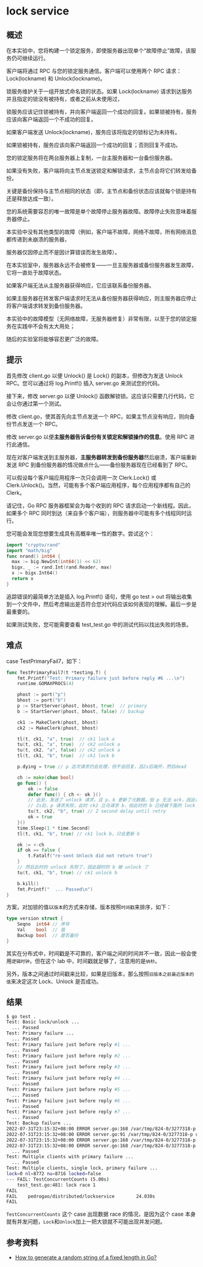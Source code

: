 # lock service

## 概述

在本实验中，您将构建一个锁定服务，即使服务器出现单个“故障停止”故障，该服务仍可继续运行。

客户端将通过 RPC 与您的锁定服务通信。客户端可以使用两个 RPC 请求：Lock(lockname) 和 Unlock(lockname)。

锁服务维护关于一组开放式命名锁的状态。如果 Lock(lockname) 请求到达服务并且指定的锁没有被持有，或者之前从未使用过，

锁服务应该记住锁被持有，并向客户端返回一个成功的回复。如果锁被持有，服务应该向客户端返回一个不成功的回复。

如果客户端发送 Unlock(lockname)，服务应该将指定的锁标记为未持有。

如果锁被持有，服务应该向客户端返回一个成功的回复；否则回复不成功。

您的锁定服务将在两台服务器上复制，一台主服务器和一台备份服务器。

如果没有失败，客户端将向主节点发送锁定和解锁请求，主节点会将它们转发给备份。

关键是备份保持与主节点相同的状态（即，主节点和备份状态应该就每个锁是持有还是释放达成一致）。

您的系统需要容忍的唯一故障是单个故障停止服务器故障。故障停止失败意味着服务器停止。

本实验中没有其他类型的故障（例如，客户端不故障，网络不故障，所有网络消息都传递到未崩溃的服务器，

服务器仅因停止而不是因计算错误而发生故障）。

在本实验室中，服务器永远不会被修复——一旦主服务器或备份服务器发生故障，它将一直处于故障状态。

如果客户端无法从主服务器获得响应，它应该联系备份服务器。

如果主服务器在转发客户端请求时无法从备份服务器获得响应，则主服务器应停止将客户端请求转发到备份服务器。

本实验中的故障模型（无网络故障，无服务器修复）非常有限，以至于您的锁定服务在实践中不会有太大用处；

随后的实验室将能够容忍更广泛的故障。

## 提示

首先修改 client.go 以便 Unlock() 是 Lock() 的副本，但修改为发送 Unlock RPC。您可以通过将 log.Printf() 插入 server.go 来测试您的代码。

接下来，修改 server.go 以便 Unlock() 函数解锁锁。这应该只需要几行代码，它会让你通过第一个测试。

修改 client.go，使其首先向主节点发送一个 RPC，如果主节点没有响应，则向备份节点发送一个 RPC。

修改 server.go 以便**主服务器告诉备份有关锁定和解锁操作的信息**。使用 RPC 进行此通信。

现在对客户端发送到主服务器，**主服务器转发到备份服务器**然后崩溃，客户端重新发送 RPC 到备份服务器的情况做点什么——备份服务器现在已经看到了 RPC。

可以假设每个客户端应用程序一次只会调用一次 Clerk.Lock() 或 Clerk.Unlock()。当然，可能有多个客户端应用程序，每个应用程序都有自己的 Clerk。

请记住，Go RPC 服务器框架会为每个收到的 RPC 请求启动一个新线程。因此，如果多个 RPC 同时到达（来自多个客户端），则服务器中可能有多个线程同时运行。

您可能会发现您想要生成具有高概率唯一性的数字。尝试这个：

```go
import "crypto/rand"
import "math/big"
func nrand() int64 {
  max := big.NewInt(int64(1) << 62)
  bigx, _ := rand.Int(rand.Reader, max)
  x := bigx.Int64()
  return x
}
```

追踪错误的最简单方法是插入 log.Printf() 语句，使用 go test > out 将输出收集到一个文件中，然后考虑输出是否符合您对代码应该如何表现的理解。最后一步是最重要的。

如果测试失败，您可能需要查看 test_test.go 中的测试代码以找出失败的场景。

## 难点

case TestPrimaryFail7，如下：

```go
func TestPrimaryFail7(t *testing.T) {
	fmt.Printf("Test: Primary failure just before reply #6 ...\n")
	runtime.GOMAXPROCS(4)

	phost := port("p")
	bhost := port("b")
	p := StartServer(phost, bhost, true)  // primary
	b := StartServer(phost, bhost, false) // backup

	ck1 := MakeClerk(phost, bhost)
	ck2 := MakeClerk(phost, bhost)

	tl(t, ck1, "a", true)  // ck1 lock a
	tu(t, ck1, "a", true)  // ck2 unlock a
	tu(t, ck2, "a", false) // ck2 unlock a
	tl(t, ck1, "b", true)  // ck1 lock b

	p.dying = true // p 这次请求仍会处理，但不会回复，且2s后端开，然后dead

	ch := make(chan bool)
	go func() {
		ok := false
		defer func() { ch <- ok }()
		// 此处，发送了 unlock 请求，且 p、b 更新了元数据，但 p 无法 ack，因此客户端无法知道 unlock 成功
		// 2s后，p 请求失败，此时 ck2 立马请求 b，但此时的 b 已经被下面的 lock 了，然后立马又 unlock
		tu(t, ck2, "b", true) // 2 second delay until retry
		ok = true
	}()
	time.Sleep(1 * time.Second)
	tl(t, ck1, "b", true) // ck1 lock b，只会更新 b

	ok := <-ch
	if ok == false {
		t.Fatalf("re-sent Unlock did not return true")
	}
	// 然后此时的 unlock 失败了，因此超时的 b 被 unlock 了
	tu(t, ck1, "b", true) // ck1 unlock b

	b.kill()
	fmt.Printf("  ... Passed\n")
}
```

方案，对加锁的值以`版本`的方式来存储，版本按照`时间戳`来排序，如下：

```go
type version struct {
	Seqno  int64 // 序号
	Val    bool  // 值
	Backup bool  // 是否备份
}
```

其实在分布式中，时间戳是不可靠的，客户端之间的时间并不一致，因此一般会使用`逻辑时钟`，但在这个 lab 中，时间戳就足够了，注意用的是`纳秒`。

另外，版本之间通过时间戳来比较，如果是旧版本，那么按照`旧版本之前最近版本的值`来决定这次 Lock、Unlock 是否成功。

## 结果

```sh
$ go test .
Test: Basic lock/unlock ...
  ... Passed
Test: Primary failure ...
  ... Passed
Test: Primary failure just before reply #1 ...
  ... Passed
Test: Primary failure just before reply #2 ...
  ... Passed
Test: Primary failure just before reply #3 ...
  ... Passed
Test: Primary failure just before reply #4 ...
  ... Passed
Test: Primary failure just before reply #5 ...
  ... Passed
Test: Primary failure just before reply #6 ...
  ... Passed
Test: Primary failure just before reply #7 ...
  ... Passed
Test: Backup failure ...
2022-07-31T23:15:32+08:00 ERROR server.go:168 /var/tmp/824-0/3277318-p update backup fail, times: 5
2022-07-31T23:15:32+08:00 ERROR server.go:91 /var/tmp/824-0/3277318-p update backup fail, times: 5
2022-07-31T23:15:32+08:00 ERROR server.go:168 /var/tmp/824-0/3277318-p update backup fail, times: 5
2022-07-31T23:15:32+08:00 ERROR server.go:168 /var/tmp/824-0/3277318-p update backup fail, times: 5
  ... Passed
Test: Multiple clients with primary failure ...
  ... Passed
Test: Multiple clients, single lock, primary failure ...
lock=0 nl=8772 nu=8716 locked=false
--- FAIL: TestConcurrentCounts (5.00s)
    test_test.go:481: lock race 1
FAIL
FAIL    pedrogao/distributed/lockservice        24.038s
FAIL
```

`TestConcurrentCounts` 这个 case 出现数据 race 的情况，是因为这个 case 本身就有并发问题，`Lock`和`Unlock`加上一把大锁就不可能出现并发问题。

## 参考资料

- [How to generate a random string of a fixed length in Go?](https://stackoverflow.com/questions/22892120/how-to-generate-a-random-string-of-a-fixed-length-in-go/22892986#22892986)
